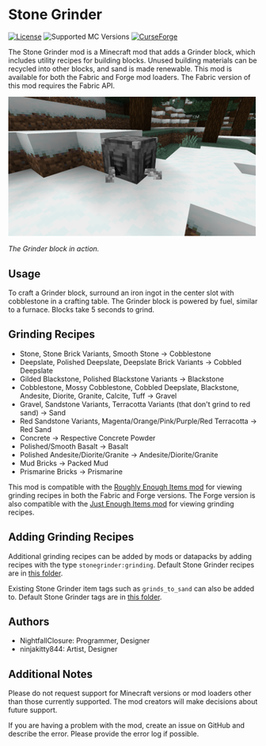 # Stone Grinder
[![License](https://img.shields.io/github/license/adenprince/stone-grinder-mod)](https://github.com/adenprince/stone-grinder-mod/blob/1.19/LICENSE.txt)
![Supported MC Versions](https://img.shields.io/badge/Supported%20MC%20Versions-1.19.2-brightgreen)
[![CurseForge](https://cf.way2muchnoise.eu/full_681480_downloads.svg)](https://www.curseforge.com/minecraft/mc-mods/stone-grinder)

The Stone Grinder mod is a Minecraft mod that adds a Grinder block, which includes utility recipes for building blocks. Unused building materials can be recycled into other blocks, and sand is made renewable. This mod is available for both the Fabric and Forge mod loaders. The Fabric version of this mod requires the Fabric API.

<img src="img/grinder_block_screenshot.png" title="Grinder Block Screenshot" width="500">

*The Grinder block in action.*

## Usage
To craft a Grinder block, surround an iron ingot in the center slot with cobblestone in a crafting table. The Grinder block is powered by fuel, similar to a furnace. Blocks take 5 seconds to grind.

## Grinding Recipes
- Stone, Stone Brick Variants, Smooth Stone -> Cobblestone
- Deepslate, Polished Deepslate, Deepslate Brick Variants -> Cobbled Deepslate
- Gilded Blackstone, Polished Blackstone Variants -> Blackstone
- Cobblestone, Mossy Cobblestone, Cobbled Deepslate, Blackstone, Andesite, Diorite, Granite, Calcite, Tuff -> Gravel
- Gravel, Sandstone Variants, Terracotta Variants (that don't grind to red sand) -> Sand
- Red Sandstone Variants, Magenta/Orange/Pink/Purple/Red Terracotta -> Red Sand
- Concrete -> Respective Concrete Powder
- Polished/Smooth Basalt -> Basalt
- Polished Andesite/Diorite/Granite -> Andesite/Diorite/Granite
- Mud Bricks -> Packed Mud
- Prismarine Bricks -> Prismarine

This mod is compatible with the [Roughly Enough Items mod](https://www.curseforge.com/minecraft/mc-mods/roughly-enough-items) for viewing grinding recipes in both the Fabric and Forge versions. The Forge version is also compatible with the [Just Enough Items mod](https://www.curseforge.com/minecraft/mc-mods/jei) for viewing grinding recipes.

## Adding Grinding Recipes
Additional grinding recipes can be added by mods or datapacks by adding recipes with the type `stonegrinder:grinding`. Default Stone Grinder recipes are in [this folder](common/src/main/resources/data/stonegrinder/recipes).

Existing Stone Grinder item tags such as `grinds_to_sand` can also be added to. Default Stone Grinder tags are in [this folder](common/src/main/resources/data/stonegrinder/tags/items).

## Authors
- NightfallClosure: Programmer, Designer
- ninjakitty844: Artist, Designer

## Additional Notes
Please do not request support for Minecraft versions or mod loaders other than those currently supported. The mod creators will make decisions about future support.

If you are having a problem with the mod, create an issue on GitHub and describe the error. Please provide the error log if possible.